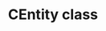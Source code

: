 ---
title: "CEntity class"
keywords: sample homepage
sidebar: gta_sidebar
permalink: gta_entity_centity.html
---